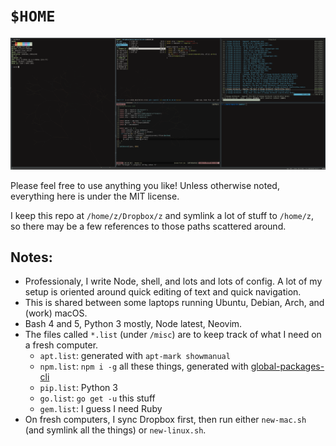 # `$HOME`

![screenshot](/screenshot.png?raw=true)

Please feel free to use anything you like! 
Unless otherwise noted, everything here is under the MIT license.

I keep this repo at `/home/z/Dropbox/z` and symlink a lot of stuff to `/home/z`,
so there may be a few references to those paths scattered around.

## Notes:

* Professionaly, I write Node, shell, and lots and lots of config. A lot of my
  setup is oriented around quick editing of text and quick navigation.
* This is shared between some laptops running Ubuntu, Debian, Arch, and (work) macOS.
* Bash 4 and 5, Python 3 mostly, Node latest, Neovim.
* The files called `*.list` (under `/misc`) are to keep track of what I need on a fresh computer.
  * `apt.list`: generated with `apt-mark showmanual`
  * `npm.list`: `npm i -g` all these things, generated with [global-packages-cli](https://npmjs.org/package/global-packages-cli)
  * `pip.list`: Python 3
  * `go.list`: `go get -u` this stuff
  * `gem.list`: I guess I need Ruby
* On fresh computers, I sync Dropbox first, then run either `new-mac.sh` (and
  symlink all the things) or `new-linux.sh`.
